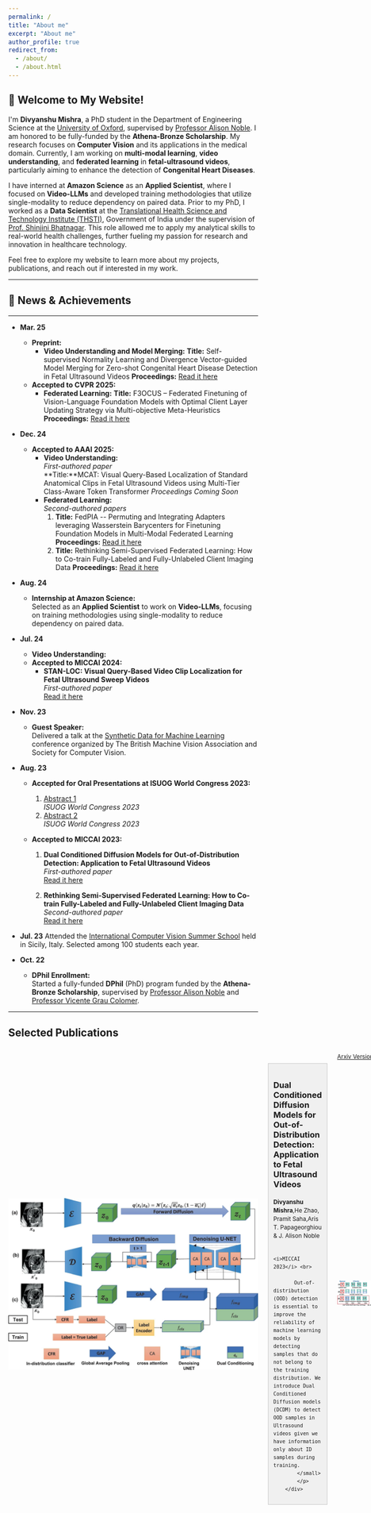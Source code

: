 ```yaml
---
permalink: /
title: "About me"
excerpt: "About me"
author_profile: true
redirect_from: 
  - /about/
  - /about.html
---
```


## 📰 Welcome to My Website!

I'm **Divyanshu Mishra**, a PhD student in the Department of Engineering Science at the [University of Oxford](https://www.ox.ac.uk/), supervised by [Professor Alison Noble](https://ibme.ox.ac.uk/person/alison-noble/). I am honored to be fully-funded by the **Athena-Bronze Scholarship**. My research focuses on **Computer Vision** and its applications in the medical domain. Currently, I am working on **multi-modal learning**, **video understanding**, and **federated learning** in **fetal-ultrasound videos**, particularly aiming to enhance the detection of **Congenital Heart Diseases**.

I have interned at **Amazon Science** as an **Applied Scientist**, where I focused on **Video-LLMs** and developed training methodologies that utilize single-modality to reduce dependency on paired data. Prior to my PhD, I worked as a **Data Scientist** at the [Translational Health Science and Technology Institute (THSTI)](https://thsti.res.in/), Government of India under the supervision of [Prof. Shinjini Bhatnagar](https://thsti.res.in/en/faculty-profile/Shinjini-Bhatanagar). This role allowed me to apply my analytical skills to real-world health challenges, further fueling my passion for research and innovation in healthcare technology.

Feel free to explore my website to learn more about my projects, publications, and reach out if interested in my work.

---
## 📰 News & Achievements

---
- **Mar. 25**
    - **Preprint:** 
        - **Video Understanding and Model Merging:**
             **Title:** Self-supervised Normality Learning and Divergence Vector-guided Model Merging for Zero-shot Congenital Heart Disease Detection in Fetal Ultrasound Videos
             **Proceedings:** [Read it here](https://arxiv.org/pdf/2503.07799)
    - **Accepted to CVPR 2025:**
        - **Federated Learning:**
            **Title:** F3OCUS – Federated Finetuning of Vision-Language Foundation Models with Optimal Client Layer Updating Strategy via Multi-objective Meta-Heuristics
            **Proceedings:** [Read it here](https://arxiv.org/abs/2411.11912)
   

- **Dec. 24**
    - **Accepted to AAAI 2025:**
        - **Video Understanding:**  
          *First-authored paper*  
          **Title:**MCAT: Visual Query-Based Localization of Standard Anatomical Clips in Fetal Ultrasound Videos using Multi-Tier Class-Aware Token Transformer
          *Proceedings Coming Soon*
        - **Federated Learning:**  
          *Second-authored papers*  
          1. **Title:** FedPIA -- Permuting and Integrating Adapters leveraging Wasserstein Barycenters for Finetuning Foundation Models in Multi-Modal Federated Learning
             **Proceedings:** [Read it here](https://arxiv.org/abs/2412.14424)
          2. **Title:** Rethinking Semi-Supervised Federated Learning: How to Co-train Fully-Labeled and Fully-Unlabeled Client Imaging Data
             **Proceedings:** [Read it here](https://link.springer.com/chapter/10.1007/978-3-031-43895-0_39)
    
- **Aug. 24**
    - **Internship at Amazon Science:**  
      Selected as an **Applied Scientist** to work on **Video-LLMs**, focusing on training methodologies using single-modality to reduce dependency on paired data.
    
- **Jul. 24**
    - **Video Understanding:**
    - **Accepted to MICCAI 2024:**
        - **STAN-LOC: Visual Query-Based Video Clip Localization for Fetal Ultrasound Sweep Videos**  
          *First-authored paper*  
          [Read it here](https://link.springer.com/chapter/10.1007/978-3-031-72083-3_69)
    
- **Nov. 23**
    - **Guest Speaker:**  
      Delivered a talk at the [Synthetic Data for Machine Learning](https://www.bmva.org/meetings/23-11-08-Synthetic%20Data%20for%20Machine%20Learning.html) conference organized by The British Machine Vision Association and Society for Computer Vision.
    
- **Aug. 23**
    - **Accepted for Oral Presentations at ISUOG World Congress 2023:**
        1. [Abstract 1](https://obgyn.onlinelibrary.wiley.com/doi/full/10.1002/uog.26323)  
           *ISUOG World Congress 2023*
        2. [Abstract 2](https://obgyn.onlinelibrary.wiley.com/doi/abs/10.1002/uog.26499)  
           *ISUOG World Congress 2023*
        
    - **Accepted to MICCAI 2023:**
        1. **Dual Conditioned Diffusion Models for Out-of-Distribution Detection: Application to Fetal Ultrasound Videos**  
           *First-authored paper*  
           [Read it here](https://link.springer.com/chapter/10.1007/978-3-031-43907-0_21)
        
        2. **Rethinking Semi-Supervised Federated Learning: How to Co-train Fully-Labeled and Fully-Unlabeled Client Imaging Data**  
           *Second-authored paper*  
           [Read it here](https://link.springer.com/chapter/10.1007/978-3-031-43895-0_39)
    
- **Jul. 23**
      Attended the [International Computer Vision Summer School](https://iplab.dmi.unict.it/icvss2023/Home) held in Sicily, Italy. Selected among 100 students each year.
    
- **Oct. 22**
    - **DPhil Enrollment:**  
      Started a fully-funded **DPhil** (PhD) program funded by the **Athena-Bronze Scholarship**, supervised by [Professor Alison Noble](https://ibme.ox.ac.uk/person/alison-noble/) and [Professor Vicente Grau Colomer](https://ibme.ox.ac.uk/person/vicente-grau-colomer/).



---
## Selected Publications
<section id="publications"> 
<style>
        /* Add some basic styling to arrange elements */
        .container {
            display: flex;
            align-items: center;
            justify-content: flex-start;
            gap: 20px;
        }

        .image {
            max-width: 300px; /* Adjust the width as needed */
        }

        .description-box {
            flex: 1; /* Allow the description box to grow to fill available space */
            background-color: #f0f0f0; /* Background color for the description box */
            padding: 10px;
            border: 1px solid #ccc;
        }
</style>
<div class="container">
        <img src="images/dcdm_figure.webp" alt="paper_figure" class="image">
        <div class="description-box">
            <h3>Dual Conditioned Diffusion Models for Out-of-Distribution Detection: Application to Fetal Ultrasound Videos</h3>
            <p><small><b>Divyanshu Mishra</b>,He Zhao, Pramit Saha,Aris T. Papageorghiou & J. Alison Noble <br>

            <i>MICCAI 2023</i> <br>

           Out-of-distribution (OOD) detection is essential to improve the reliability of machine learning models by detecting samples that do not belong to the training distribution. We introduce Dual Conditioned Diffusion models (DCDM) to detect OOD samples in Ultrasound videos given we have information only about ID samples during training.
            </small>
            </p>
        </div>
</div>

<a role="button" href="https://arxiv.org/pdf/2311.00469.pdf" class="btn btn-dark">Arxiv Version</a>     <a role="button" href="https://link.springer.com/chapter/10.1007/978-3-031-43907-0_21" class="btn btn-warning">Conference Version</a>


<div class="container">
        <img src="images/isofed.webp" alt="paper_figure" class="image">
        <div class="description-box">
            <h3>Rethinking Semi-Supervised Federated Learning: How to Co-train Fully-Labeled and Fully-Unlabeled Client Imaging Data</h3>
            <p><small>Pramit Saha,<b>Divyanshu Mishra</b>, J. Alison Noble <br>
            <i>MICCAI 2023</i> <br>

           The most challenging, yet practical, setting of semi-supervised federated learning (SSFL) is where a few clients have fully labeled data whereas the other clients have fully unlabeled data. This is particularly common in healthcare settings where collaborating partners (typically hospitals) may have images but not annotations. We propose IsoFed that circumvents the problem by avoiding simple averaging of supervised and semi-supervised models together. 
            </small>
            </p>
        </div>
</div>

<a role="button" href="https://arxiv.org/pdf/2310.18815v1.pdf" class="btn btn-dark">Arxiv Version</a>     <a role="button" href="https://link.springer.com/chapter/10.1007/978-3-031-43895-0_39" class="btn btn-warning">Conference Version</a>
</section>